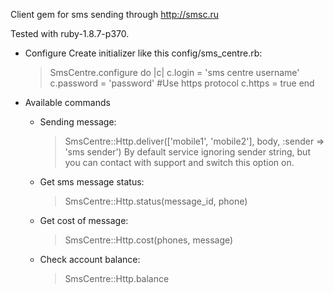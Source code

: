 Client gem for sms sending through http://smsc.ru

Tested with ruby-1.8.7-p370.

- Configure
  Create initializer like this config/sms_centre.rb:

  > SmsCentre.configure do |c|
      c.login    = 'sms centre username' 
      c.password = 'password'
      #Use https protocol
      c.https    = true
    end

- Available commands
  + Sending message:
    >  SmsCentre::Http.deliver(['mobile1', 'mobile2'], body, :sender => 'sms sender')
    By default service ignoring sender string, but you can contact with support and switch this option on.
  
  + Get sms message status:
    >  SmsCentre::Http.status(message_id, phone) 

  + Get cost of message:
    >  SmsCentre::Http.cost(phones, message)

  + Check account balance:
    >  SmsCentre::Http.balance
